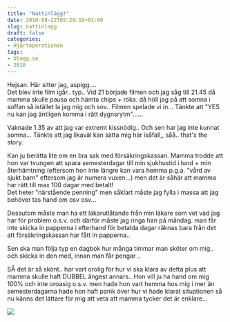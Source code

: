 ```yaml
---
title: "Nattinlägg!"
date: 2010-08-22T02:29:18+01:00
slug: nattinlagg
draft: false
categories:
- Hjärtoperationen
tags:
- blogg.se
- 2010
---
```

Hejsan. Här sitter jag, aspigg....  
Det blev inte film igår.. typ.. Vid 21 började filmen och jag såg till 21.45 då mamma skulle pausa och hämta chips + röka. då höll jag på att somna i soffan så istället la jag mig och sov.. Filmen spelade vi in... Tänkte att "YES nu kan jag äntligen komma i rätt dygnsrytm"......  
  
Vaknade 1.35 av att jag var extremt kissnödig.. Och sen har jag inte kunnat somna... Tänkte att jag likaväl kan sätta mig här isåfall,, såå.. that's the story.  
  
  
  
Kan ju berätta lite om en bra sak med försäkringskassan. Mamma trodde att hon var tvungen att spara semesterdagar till min sjukhustid i lund + min återhämtning (eftersom hon inte längre kan vara hemma p.g.a. "vård av sjukt barn" eftersom jag är numera vuxen...) men det är såhär att mamma har rätt till max 100 dagar med betalt!  
Det heter "närstående penning" men såklart måste jag fylla i massa att jag behöver tas hand om osv osv...  
  
Dessutom måste man ha ett läkarutlåtande från min läkare som vet vad jag har för problem o.s.v. och därför måste jag ringa han på måndag. man får inte skicka in papperna i efterhand för betalda dagar räknas bara från det att försäkringskassan har fått in papperna..  
  
Sen ska man följa typ en dagbok hur många timmar man sköter om mig..  och skicka in den med, innan man får pengar ..  
  
SÅ det är så skönt.. har vart orolig för hur vi ska klara av detta plus att mamma skulle haft DUBBEL ångest annars...Hon vill ju ha hand om mig 100% och inte oroasig o.s.v. men hade hon vart hemma hos mig i mer än semesterdagarna hade hon haft panik över hur vi hade klarat situationen så nu känns det lättare för mig att veta att mamma tycker det är enklare...  
  
  
  
  
![](/assets/images/blogg.se/bild056_103884263.jpg)
